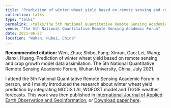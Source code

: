 ```yaml
---
title: "Prediction of winter wheat yield based on remote sensing and crop growth model data assimilation"
collection: talks
type: "talks"
permalink: /talks/The 5th National Quantitative Remote Sensing Academic Forum
venue: "The 5th National Quantitative Remote Sensing Academic Forum"
date: 2021-06-27
location: "Wuhan, Hubei, China"
---
```


**Recommended citation:** Wen, Zhuo; Shibo, Fang; Xinran, Gao; Lei, Wang; Jianxi, Huang. Prediction of winter wheat yield based on remote sensing and crop growth model data assimilation. The 5th National Quantitative Remote Sensing Academic Forum, Wuhan University, China, July 2021.

I attend the 5th National Quantitative Remote Sensing Academic Forum in person, and I mainly introduced the research about winter wheat yield prediction by integrating MODIS LAI, WOFOST model and TIGGE weather forecasts. This work was then published in [International Journal of Applied Earth Observation and Geoinformation](https://doi.org/10.1016/j.jag.2021.102668), or [Download paper here](https://wenzhuo727.github.io/wen/files/JAG2021.pdf).
